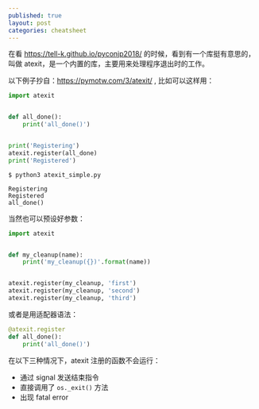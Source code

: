 ```yaml
---
published: true
layout: post
categories: cheatsheet
---
```

在看 https://tell-k.github.io/pyconjp2018/ 的时候，看到有一个库挺有意思的，叫做 atexit，是一个内置的库，主要用来处理程序退出时的工作。

以下例子抄自：https://pymotw.com/3/atexit/ , 比如可以这样用：

```python
import atexit


def all_done():
    print('all_done()')


print('Registering')
atexit.register(all_done)
print('Registered')
```

```
$ python3 atexit_simple.py

Registering
Registered
all_done()
```

当然也可以预设好参数：

```python
import atexit


def my_cleanup(name):
    print('my_cleanup({})'.format(name))


atexit.register(my_cleanup, 'first')
atexit.register(my_cleanup, 'second')
atexit.register(my_cleanup, 'third')
```

或者是用适配器语法：

```python
@atexit.register
def all_done():
    print('all_done()')
```

在以下三种情况下，atexit 注册的函数不会运行：
- 通过 signal 发送结束指令
- 直接调用了 `os._exit()` 方法
- 出现 fatal error
